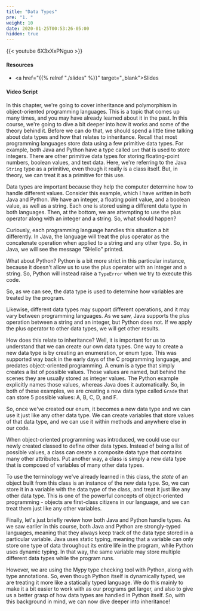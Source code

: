 ```yaml
---
title: "Data Types"
pre: "1. "
weight: 10
date: 2020-01-25T00:53:26-05:00
hidden: true
---
```


{{< youtube 6X3xXxPNguo   >}}

#### Resources

* <a href="{{% relref "./slides" %}}" target="_blank">Slides</a>

#### Video Script

In this chapter, we're going to cover inheritance and polymorphism in object-oriented programming languages. This is a topic that comes up many times, and you may have already learned about it in the past. In this course, we're going to dive a bit deeper into how it works and some of the theory behind it. Before we can do that, we should spend a little time talking about data types and how that relates to inheritance. Recall that most programming languages store data using a few primitive data types. For example, both Java and Python have a type called `int` that is used to store integers. There are other primitive data types for storing floating-point numbers, boolean values, and text data. Here, we're referring to the Java `String` type as a primitive, even though it really is a class itself. But, in theory, we can treat it as a primitive for this use.

Data types are important because they help the computer determine how to handle different values. Consider this example, which I have written in both Java and Python. We have an integer, a floating point value, and a boolean value, as well as a string. Each one is stored using a different data type in both languages. Then, at the bottom, we are attempting to use the plus operator along with an integer and a string. So, what should happen?

Curiously, each programming language handles this situation a bit differently. In Java, the language will treat the plus operator as the concatenate operation when applied to a string and any other type. So, in Java, we will see the message "5Hello" printed.

What about Python? Python is a bit more strict in this particular instance, because it doesn't allow us to use the plus operator with an integer and a string. So, Python will instead raise a `TypeError` when we try to execute this code. 

So, as we can see, the data type is used to determine how variables are treated by the program. 

Likewise, different data types may support different operations, and it may vary between programming languages. As we saw, Java supports the plus operation between a string and an integer, but Python does not. If we apply the plus operator to other data types, we will get other results.

How does this relate to inheritance? Well, it is important for us to understand that we can create our own data types. One way to create a new data type is by creating an enumeration, or enum type. This was supported way back in the early days of the C programming language, and predates object-oriented programming. A enum is a type that simply creates a list of possible values. Those values are named, but behind the scenes they are usually stored as integer values. The Python example explicitly names those values, whereas Java does it automatically. So, in both of these examples, we are creating a new data type called `Grade` that can store 5 possible values: A, B, C, D, and F. 

So, once we've created our enum, it becomes a new data type and we can use it just like any other data type. We can create variables that store values of that data type, and we can use it within methods and anywhere else in our code.

When object-oriented programming was introduced, we could use our newly created classed to define other data types. Instead of being a list of possible values, a class can create a composite data type that contains many other attributes. Put another way, a class is simply a new data type that is composed of variables of many other data types. 

To use the terminology we've already learned in this class, the _state_ of an object built from this class is an instance of the new data type. So, we can store it in a variable with the data type of the class, and treat it just like any other data type. This is one of the powerful concepts of object-oriented programming - objects are first-class citizens in our language, and we can treat them just like any other variables.

Finally, let's just briefly review how both Java and Python handle types. As we saw earlier in this course, both Java and Python are strongly-typed languages, meaning that they always keep track of the data type stored in a particular variable. Java uses static typing, meaning that a variable can only store one type of data throughout its entire life in the program, while Python uses dynamic typing. In that way, the same variable may store multiple different data types while the program runs. 

However, we are using the Mypy type checking tool with Python, along with type annotations. So, even though Python itself is dynamically typed, we are treating it more like a statically typed language. We do this mainly to make it a bit easier to work with as our programs get larger, and also to give us a better grasp of how data types are handled in Python itself. So, with this background in mind, we can now dive deeper into inheritance!